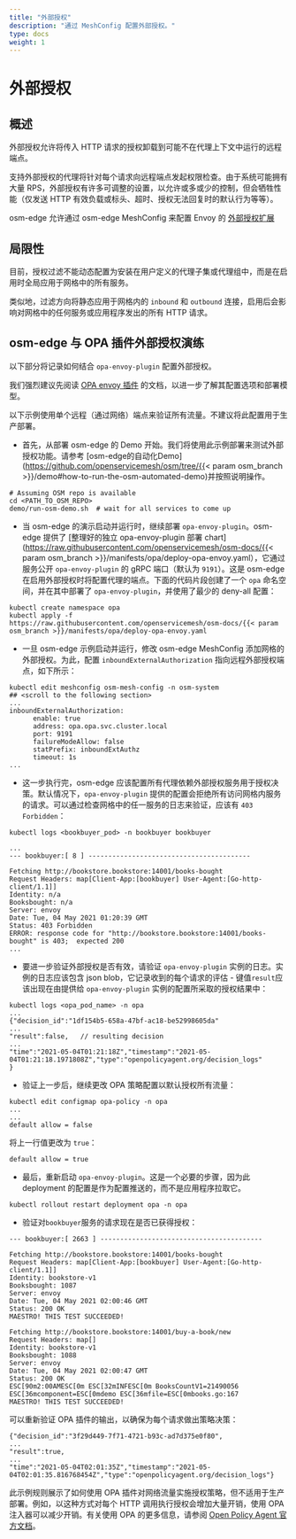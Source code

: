 ```yaml
---
title: "外部授权"
description: "通过 MeshConfig 配置外部授权。"
type: docs
weight: 1
---
```

# 外部授权

## 概述

外部授权允许将传入 HTTP 请求的授权卸载到可能不在代理上下文中运行的远程端点。

支持外部授权的代理将针对每个请求向远程端点发起权限检查。由于系统可能拥有大量 RPS，外部授权有许多可调整的设置，以允许或多或少的控制，但会牺牲性能（仅发送 HTTP 有效负载或标头、超时、授权无法回复时的默认行为等等）。

osm-edge 允许通过 osm-edge MeshConfig 来配置 Envoy 的 [外部授权扩展](https://www.envoyproxy.io/docs/envoy/latest/configuration/http/http_filters/ext_authz_filter) 

## 局限性

目前，授权过滤不能动态配置为安装在用户定义的代理子集或代理组中，而是在启用时全局应用于网格中的所有服务。

类似地，过滤方向将静态应用于网格内的 `inbound` 和 `outbound` 连接，启用后会影响对网格中的任何服务或应用程序发出的所有 HTTP 请求。


## osm-edge 与 OPA 插件外部授权演练

以下部分将记录如何结合 `opa-envoy-plugin` 配置外部授权。

我们强烈建议先阅读 [OPA envoy 插件](https://github.com/open-policy-agent/opa-envoy-plugin) 的文档，以进一步了解其配置选项和部署模型。

以下示例使用单个远程（通过网络）端点来验证所有流量。不建议将此配置用于生产部署。

- 首先，从部署 osm-edge 的 Demo 开始。我们将使用此示例部署来测试外部授权功能。请参考 [osm-edge的自动化Demo](https://github.com/openservicemesh/osm/tree/{{< param osm_branch >}}/demo#how-to-run-the-osm-automated-demo)并按照说明操作。

```
# Assuming OSM repo is available
cd <PATH_TO_OSM_REPO>
demo/run-osm-demo.sh  # wait for all services to come up
```

- 当 osm-edge 的演示启动并运行时，继续部署 `opa-envoy-plugin`。osm-edge 提供了 [整理好的独立 opa-envoy-plugin 部署 chart](https://raw.githubusercontent.com/openservicemesh/osm-docs/{{< param osm_branch >}}/manifests/opa/deploy-opa-envoy.yaml），它通过服务公开 `opa-envoy-plugin` 的 gRPC 端口（默认为 `9191`）。这是 osm-edge 在启用外部授权时将配置代理的端点。下面的代码片段创建了一个 `opa` 命名空间，并在其中部署了 `opa-envoy-plugin`，并使用了最少的 deny-all 配置：

```
kubectl create namespace opa
kubectl apply -f https://raw.githubusercontent.com/openservicemesh/osm-docs/{{< param osm_branch >}}/manifests/opa/deploy-opa-envoy.yaml
```

- 一旦 osm-edge 示例启动并运行，修改 osm-edge MeshConfig  添加网格的外部授权。为此，配置 `inboundExternalAuthorization` 指向远程外部授权端点，如下所示：

```
kubectl edit meshconfig osm-mesh-config -n osm-system
## <scroll to the following section>
...
inboundExternalAuthorization:
      enable: true
      address: opa.opa.svc.cluster.local
      port: 9191
      failureModeAllow: false
      statPrefix: inboundExtAuthz
      timeout: 1s
...
```

- 这一步执行完，osm-edge 应该配置所有代理依赖外部授权服务用于授权决策。默认情况下，`opa-envoy-plugin` 提供的配置会拒绝所有访问网格内服务的请求。可以通过检查网格中的任一服务的日志来验证，应该有 `403 Forbidden`：
```
kubectl logs <bookbuyer_pod> -n bookbuyer bookbuyer
```
```
...
--- bookbuyer:[ 8 ] -----------------------------------------

Fetching http://bookstore.bookstore:14001/books-bought
Request Headers: map[Client-App:[bookbuyer] User-Agent:[Go-http-client/1.1]]
Identity: n/a
Booksbought: n/a
Server: envoy
Date: Tue, 04 May 2021 01:20:39 GMT
Status: 403 Forbidden
ERROR: response code for "http://bookstore.bookstore:14001/books-bought" is 403;  expected 200
...
```

- 要进一步验证外部授权是否有效，请验证 `opa-envoy-plugin` 实例的日志。实例的日志应该包含 json blob，它记录收到的每个请求的评估 - 键值`result`应该出现在由提供给 `opa-envoy-plugin` 实例的配置所采取的授权结果中：
```
kubectl logs <opa_pod_name> -n opa
...
{"decision_id":"1df154b5-658a-47bf-ac18-be52998605da"
...
"result":false,   // resulting decision
...
"time":"2021-05-04T01:21:18Z","timestamp":"2021-05-04T01:21:18.1971808Z","type":"openpolicyagent.org/decision_logs"
}
```

- 验证上一步后，继续更改 OPA 策略配置以默认授权所有流量：

```
kubectl edit configmap opa-policy -n opa
...
...
default allow = false
```
将上一行值更改为 `true`：
```
default allow = true
```

- 最后，重新启动 `opa-envoy-plugin`。这是一个必要的步骤，因为此 deployment 的配置是作为配置推送的，而不是应用程序拉取它。
```
kubectl rollout restart deployment opa -n opa
```

- 验证对`bookbuyer`服务的请求现在是否已获得授权：
```
--- bookbuyer:[ 2663 ] -----------------------------------------

Fetching http://bookstore.bookstore:14001/books-bought
Request Headers: map[Client-App:[bookbuyer] User-Agent:[Go-http-client/1.1]]
Identity: bookstore-v1
Booksbought: 1087
Server: envoy
Date: Tue, 04 May 2021 02:00:46 GMT
Status: 200 OK
MAESTRO! THIS TEST SUCCEEDED!

Fetching http://bookstore.bookstore:14001/buy-a-book/new
Request Headers: map[]
Identity: bookstore-v1
Booksbought: 1088
Server: envoy
Date: Tue, 04 May 2021 02:00:47 GMT
Status: 200 OK
ESC[90m2:00AMESC[0m ESC[32mINFESC[0m BooksCountV1=21490056 ESC[36mcomponent=ESC[0mdemo ESC[36mfile=ESC[0mbooks.go:167
MAESTRO! THIS TEST SUCCEEDED!
```

可以重新验证 OPA 插件的输出，以确保为每个请求做出策略决策：
```
{"decision_id":"3f29d449-7f71-4721-b93c-ad7d375e0f80",
...
"result":true,
...
"time":"2021-05-04T02:01:35Z","timestamp":"2021-05-04T02:01:35.816768454Z","type":"openpolicyagent.org/decision_logs"}
```

此示例规则展示了如何使用 OPA 插件对网络流量实施授权策略，但不适用于生产部署。例如，以这种方式对每个 HTTP 调用执行授权会增加大量开销，使用 OPA 注入器可以减少开销。有关使用 OPA 的更多信息，请参阅 [Open Policy Agent 官方文档](https://www.openpolicyagent.org/docs/latest/)。